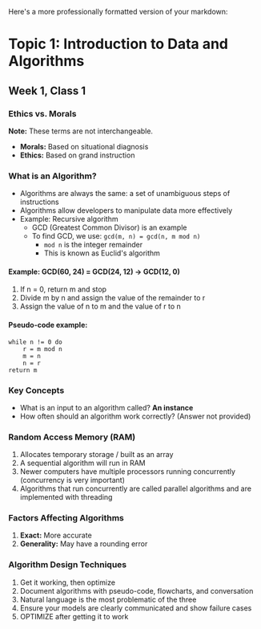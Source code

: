 Here's a more professionally formatted version of your markdown:

# Topic 1: Introduction to Data and Algorithms

## Week 1, Class 1

### Ethics vs. Morals

**Note:** These terms are not interchangeable.

- **Morals:** Based on situational diagnosis
- **Ethics:** Based on grand instruction

### What is an Algorithm?

- Algorithms are always the same: a set of unambiguous steps of instructions
- Algorithms allow developers to manipulate data more effectively
- Example: Recursive algorithm
  - GCD (Greatest Common Divisor) is an example
  - To find GCD, we use: `gcd(m, n) = gcd(n, m mod n)`
    - `mod n` is the integer remainder
    - This is known as Euclid's algorithm

#### Example: GCD(60, 24) = GCD(24, 12) → GCD(12, 0)

1. If n = 0, return m and stop
2. Divide m by n and assign the value of the remainder to r
3. Assign the value of n to m and the value of r to n

#### Pseudo-code example:

```pseudo
while n != 0 do
    r = m mod n
    m = n
    n = r
return m
```

### Key Concepts

- What is an input to an algorithm called? **An instance**
- How often should an algorithm work correctly? (Answer not provided)

### Random Access Memory (RAM)

1. Allocates temporary storage / built as an array
2. A sequential algorithm will run in RAM
3. Newer computers have multiple processors running concurrently (concurrency is very important)
4. Algorithms that run concurrently are called parallel algorithms and are implemented with threading

### Factors Affecting Algorithms

1. **Exact:** More accurate
2. **Generality:** May have a rounding error

### Algorithm Design Techniques

1. Get it working, then optimize
2. Document algorithms with pseudo-code, flowcharts, and conversation
3. Natural language is the most problematic of the three
4. Ensure your models are clearly communicated and show failure cases
5. OPTIMIZE after getting it to work
    
